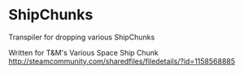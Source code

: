 # ShipChunks
Transpiler for dropping various ShipChunks

Written for T&M's Various Space Ship Chunk http://steamcommunity.com/sharedfiles/filedetails/?id=1158568885
